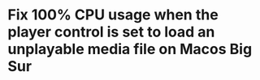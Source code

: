 # Fix 100% CPU usage when the player control is set to load an unplayable media file on Macos Big Sur

